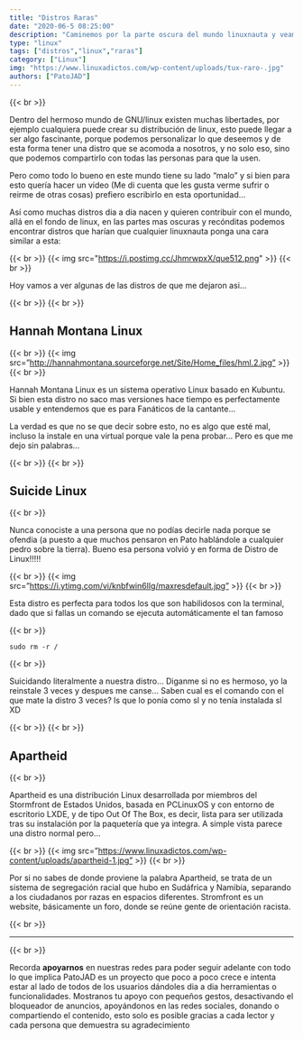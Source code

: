 ```yaml
---
title: "Distros Raras"
date: "2020-06-5 08:25:00"
description: "Caminemos por la parte oscura del mundo linuxnauta y veamos que se genera en esos antros."
type: "linux"
tags: ["distros","linux","raras"]
category: ["Linux"]
img: "https://www.linuxadictos.com/wp-content/uploads/tux-raro-.jpg"
authors: ["PatoJAD"]
---
```


{{< br >}}

Dentro del hermoso mundo de GNU/linux existen muchas libertades, por ejemplo cualquiera puede crear su distribución de linux, esto puede llegar a ser algo fascinante, porque podemos personalizar lo que deseemos y de esta forma tener una distro que se acomoda a nosotros, y no solo eso, sino que podemos compartirlo con todas las personas para que la usen.

Pero como todo lo bueno en este mundo tiene su lado “malo” y si bien para esto quería hacer un video (Me di cuenta que les gusta verme sufrir o reirme de otras cosas) prefiero escribirlo en esta oportunidad…

Así como muchas distros dia a dia nacen y quieren contribuir con el mundo, allá en el fondo de linux, en las partes mas oscuras y recónditas podemos encontrar distros que harían que cualquier linuxnauta ponga una cara similar a esta:

{{< br >}}
{{< img src="https://i.postimg.cc/JhmrwpxX/que512.png" >}}
{{< br >}}

Hoy vamos a ver algunas de las distros de que me dejaron asi…

{{< br >}}
{{< br >}}

## Hannah Montana Linux

{{< br >}}
{{< img src=”http://hannahmontana.sourceforge.net/Site/Home_files/hml.2.jpg” >}}
{{< br >}}

Hannah Montana Linux es un sistema operativo Linux basado en Kubuntu. Si bien esta distro no saco mas versiones hace tiempo es perfectamente usable y entendemos que es para Fanáticos de la cantante…

La verdad es que no se que decir sobre esto, no es algo que esté mal, incluso la instale en una virtual porque vale la pena probar… Pero es que me dejo sin palabras…

{{< br >}}
{{< br >}}

## Suicide Linux

{{< br >}}

Nunca conociste a una persona que no podías decirle nada porque se ofendia (a puesto a que muchos pensaron en Pato hablándole a cualquier pedro sobre la tierra). Bueno esa persona volvió y en forma de Distro de Linux!!!!!

{{< br >}}
{{< img src=”https://i.ytimg.com/vi/knbfwin6lIg/maxresdefault.jpg” >}}
{{< br >}}

Esta distro es perfecta para todos los que son habilidosos con la terminal, dado que si fallas un comando se ejecuta automáticamente el tan famoso

{{< br >}}

    sudo rm -r /

{{< br >}}

Suicidando literalmente a nuestra distro… Diganme si no es hermoso, yo la reinstale 3 veces y despues me canse… Saben cual es el comando con el que mate la distro 3 veces? ls que lo ponía como sl y no tenía instalada sl XD

{{< br >}}
{{< br >}}

## Apartheid

{{< br >}}

Apartheid es una distribución Linux desarrollada por miembros del Stormfront de Estados Unidos, basada en PCLinuxOS y con entorno de escritorio LXDE, y de tipo Out Of The Box, es decir, lista para ser utilizada tras su instalación por la paquetería que ya integra. A simple vista parece una distro normal pero…

{{< br >}}
{{< img src=”https://www.linuxadictos.com/wp-content/uploads/apartheid-1.jpg” >}}
{{< br >}}

Por si no sabes de donde proviene la palabra Apartheid, se trata de un sistema de segregación racial que hubo en Sudáfrica y Namibia, separando a los ciudadanos por razas en espacios diferentes. Stromfront es un website, básicamente un foro, donde se reúne gente de orientación racista.

{{< br >}}

---

{{< br >}}

Recorda **apoyarnos** en nuestras redes para poder seguir adelante con todo lo que implica PatoJAD es un proyecto que poco a poco crece e intenta estar al lado de todos de los usuarios dándoles dia a dia herramientas o funcionalidades. Mostranos tu apoyo con pequeños gestos, desactivando el bloqueador de anuncios, apoyándonos en las redes sociales, donando o compartiendo el contenido, esto solo es posible gracias a cada lector y cada persona que demuestra su agradecimiento
